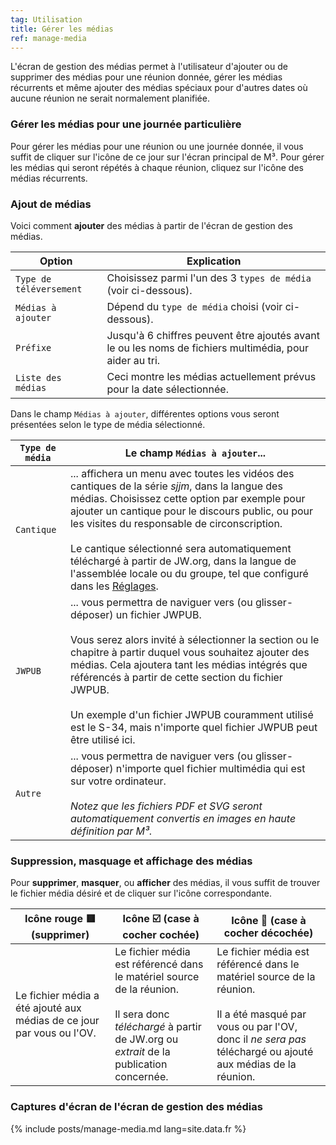 ```yaml
---
tag: Utilisation
title: Gérer les médias
ref: manage-media
---
```


L'écran de gestion des médias permet à l'utilisateur d'ajouter ou de supprimer des médias pour une réunion donnée, gérer les médias récurrents et même ajouter des médias spéciaux pour d'autres dates où aucune réunion ne serait normalement planifiée.

### Gérer les médias pour une journée particulière

Pour gérer les médias pour une réunion ou une journée donnée, il vous suffit de cliquer sur l'icône de ce jour sur l'écran principal de M³. Pour gérer les médias qui seront répétés à chaque réunion, cliquez sur l'icône des médias récurrents.

### Ajout de médias

Voici comment **ajouter** des médias à partir de l'écran de gestion des médias.

| Option                  | Explication                                                                                             |
| ----------------------- | ------------------------------------------------------------------------------------------------------- |
| `Type de téléversement` | Choisissez parmi l'un des 3 `types de média` (voir ci-dessous).                                         |
| `Médias à ajouter`      | Dépend du `type de média` choisi (voir ci-dessous).                                                     |
| `Préfixe`               | Jusqu'à 6 chiffres peuvent être ajoutés avant le ou les noms de fichiers multimédia, pour aider au tri. |
| `Liste des médias`      | Ceci montre les médias actuellement prévus pour la date sélectionnée.                                   |

Dans le champ `Médias à ajouter`, différentes options vous seront présentées selon le type de média sélectionné.

| `Type de média` | Le champ `Médias à ajouter`...                                                                                                                                                                                                                                                                                                                                                                                                                                                  |
| --------------- | ------------------------------------------------------------------------------------------------------------------------------------------------------------------------------------------------------------------------------------------------------------------------------------------------------------------------------------------------------------------------------------------------------------------------------------------------------------------------------- |
| `Cantique`      | ... affichera un menu avec toutes les vidéos des cantiques de la série *sjjm*, dans la langue des médias. Choisissez cette option par exemple pour ajouter un cantique pour le discours public, ou pour les visites du responsable de circonscription. <br><br> Le cantique sélectionné sera automatiquement téléchargé à partir de JW.org, dans la langue de l'assemblée locale ou du groupe, tel que configuré dans les [Réglages]({{page.lang}}/#configuration). |
| `JWPUB`         | ... vous permettra de naviguer vers (ou glisser-déposer) un fichier JWPUB. <br><br> Vous serez alors invité à sélectionner la section ou le chapitre à partir duquel vous souhaitez ajouter des médias. Cela ajoutera tant les médias intégrés que référencés à partir de cette section du fichier JWPUB. <br><br> Un exemple d'un fichier JWPUB couramment utilisé est le S-34, mais n'importe quel fichier JWPUB peut être utilisé ici.               |
| `Autre`         | ... vous permettra de naviguer vers (ou glisser-déposer) n'importe quel fichier multimédia qui est sur votre ordinateur. <br><br> *Notez que les fichiers PDF et SVG seront automatiquement convertis en images en haute définition par M³.*                                                                                                                                                                                                                        |

### Suppression, masquage et affichage des médias

Pour **supprimer**, **masquer**, ou **afficher** des médias, il vous suffit de trouver le fichier média désiré et de cliquer sur l'icône correspondante.

| Icône rouge 🟥 (supprimer)                                             | Icône ☑️ (case à cocher cochée)                                                                                                                                                   | Icône 🔲 (case à cocher décochée)                                                                                                                                                                      |
| --------------------------------------------------------------------- | --------------------------------------------------------------------------------------------------------------------------------------------------------------------------------- | ----------------------------------------------------------------------------------------------------------------------------------------------------------------------------------------------------- |
| Le fichier média a été ajouté aux médias de ce jour par vous ou l'OV. | Le fichier média est référencé dans le matériel source de la réunion. <br><br> Il sera donc *téléchargé* à partir de JW.org ou *extrait* de la publication concernée. | Le fichier média est référencé dans le matériel source de la réunion. <br><br> Il a été masqué par vous ou par l'OV, donc il *ne sera pas* téléchargé ou ajouté aux médias de la réunion. |

### Captures d'écran de l'écran de gestion des médias

{% include posts/manage-media.md lang=site.data.fr %}
